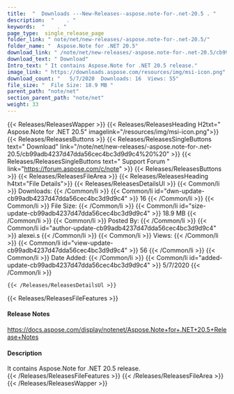```yaml
---
title:  "  Downloads ---New-Releases--aspose.note-for-.net-20.5 . " 
description:  "    . " 
keywords:  "    . " 
page_type:  single_release_page
folder_link: " note/net/new-releases/-aspose.note-for-.net-20.5/"
folder_name: "  Aspose.Note for .NET 20.5"
download_link: " /note/net/new-releases/-aspose.note-for-.net-20.5/cb99adb4237d47dda56cec4bc3d9d9c4"
download_text: " Download"
Intro_text: " It contains Aspose.Note for .NET 20.5 release."
image_link: " https://downloads.aspose.com/resources/img/msi-icon.png"
download_count: "   5/7/2020  Downloads: 16  Views: 55"
file_size: "  File Size: 18.9 MB "
parent_path: "note/net"
section_parent_path: "note/net"
weight: 33 
---
```


{{< Releases/ReleasesWapper >}}
  {{< Releases/ReleasesHeading H2txt="  Aspose.Note for .NET 20.5" imagelink="/resources/img/msi-icon.png">}}
  {{< Releases/ReleasesButtons >}}
    {{< Releases/ReleasesSingleButtons text=" Download" link="/note/net/new-releases/-aspose.note-for-.net-20.5/cb99adb4237d47dda56cec4bc3d9d9c4%20%20" >}}
    {{< Releases/ReleasesSingleButtons text=" Support Forum " link="https://forum.aspose.com/c/note" >}}
  {{< Releases/ReleasesButtons >}}
  {{< Releases/ReleasesFileArea >}}
    {{< Releases/ReleasesHeading h4txt="File Details">}}
    {{< Releases/ReleasesDetailsUl >}}
            {{< Common/li  >}} Downloads: {{< /Common/li >}} 
      {{< Common/li id="dwn-update-cb99adb4237d47dda56cec4bc3d9d9c4" >}} 16 {{< /Common/li >}} 
      {{< Common/li  >}} File Size: {{< /Common/li >}} 
      {{< Common/li id="size-update-cb99adb4237d47dda56cec4bc3d9d9c4" >}} 18.9 MB {{< /Common/li >}} 
      {{< Common/li  >}} Posted By: {{< /Common/li >}} 
      {{< Common/li id="author-update-cb99adb4237d47dda56cec4bc3d9d9c4" >}} alexei.s {{< /Common/li >}} 
      {{< Common/li  >}} Views: {{< /Common/li >}} 
      {{< Common/li id="view-update-cb99adb4237d47dda56cec4bc3d9d9c4" >}} 56 {{< /Common/li >}} 
      {{< Common/li  >}} Date Added: {{< /Common/li >}} 
      {{< Common/li id="added-update-cb99adb4237d47dda56cec4bc3d9d9c4" >}} 5/7/2020 {{< /Common/li >}} 

    {{< /Releases/ReleasesDetailsUl >}}

  {{< Releases/ReleasesFileFeatures >}}
      <h4>Release Notes</h4><div><a href="https://docs.aspose.com/display/notenet/Aspose.Note+for+.NET+20.5+Release+Notes">https://docs.aspose.com/display/notenet/Aspose.Note+for+.NET+20.5+Release+Notes</a></div><h4>Description</h4><div class="HTMLDescription">It contains Aspose.Note for .NET 20.5 release.</div>
  {{< /Releases/ReleasesFileFeatures >}}
 {{< /Releases/ReleasesFileArea >}}
{{< /Releases/ReleasesWapper >}}


